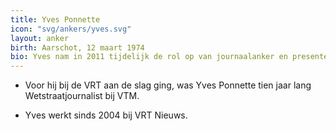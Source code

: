 ```yaml
---
title: Yves Ponnette
icon: "svg/ankers/yves.svg"
layout: anker
birth: Aarschot, 12 maart 1974
bio: Yves nam in 2011 tijdelijk de rol op van journaalanker en presenteerde het nieuws van 18, 20 en 23 uur.
---
```


* Voor hij bij de VRT aan de slag ging, was Yves Ponnette tien jaar lang Wetstraatjournalist bij VTM.

* Yves werkt sinds 2004 bij VRT Nieuws.
